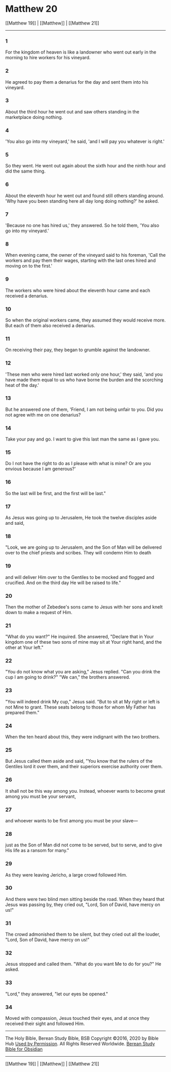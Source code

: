 # Matthew 20

[[Matthew 19]] | [[Matthew]] | [[Matthew 21]]

---

### 1
For the kingdom of heaven is like a landowner who went out early in the morning to hire workers for his vineyard.

### 2
He agreed to pay them a denarius for the day and sent them into his vineyard.

### 3
About the third hour he went out and saw others standing in the marketplace doing nothing.

### 4
'You also go into my vineyard,' he said, 'and I will pay you whatever is right.'

### 5
So they went. He went out again about the sixth hour and the ninth hour and did the same thing.

### 6
About the eleventh hour he went out and found still others standing around. 'Why have you been standing here all day long doing nothing?' he asked.

### 7
'Because no one has hired us,' they answered. So he told them, 'You also go into my vineyard.'

### 8
When evening came, the owner of the vineyard said to his foreman, 'Call the workers and pay them their wages, starting with the last ones hired and moving on to the first.'

### 9
The workers who were hired about the eleventh hour came and each received a denarius.

### 10
So when the original workers came, they assumed they would receive more. But each of them also received a denarius.

### 11
On receiving their pay, they began to grumble against the landowner.

### 12
'These men who were hired last worked only one hour,' they said, 'and you have made them equal to us who have borne the burden and the scorching heat of the day.'

### 13
But he answered one of them, 'Friend, I am not being unfair to you. Did you not agree with me on one denarius?

### 14
Take your pay and go. I want to give this last man the same as I gave you.

### 15
Do I not have the right to do as I please with what is mine? Or are you envious because I am generous?'

### 16
So the last will be first, and the first will be last."

### 17
As Jesus was going up to Jerusalem, He took the twelve disciples aside and said,

### 18
"Look, we are going up to Jerusalem, and the Son of Man will be delivered over to the chief priests and scribes. They will condemn Him to death

### 19
and will deliver Him over to the Gentiles to be mocked and flogged and crucified. And on the third day He will be raised to life."

### 20
Then the mother of Zebedee's sons came to Jesus with her sons and knelt down to make a request of Him.

### 21
"What do you want?" He inquired. She answered, "Declare that in Your kingdom one of these two sons of mine may sit at Your right hand, and the other at Your left."

### 22
"You do not know what you are asking," Jesus replied. "Can you drink the cup I am going to drink?" "We can," the brothers answered.

### 23
"You will indeed drink My cup," Jesus said. "But to sit at My right or left is not Mine to grant. These seats belong to those for whom My Father has prepared them."

### 24
When the ten heard about this, they were indignant with the two brothers.

### 25
But Jesus called them aside and said, "You know that the rulers of the Gentiles lord it over them, and their superiors exercise authority over them.

### 26
It shall not be this way among you. Instead, whoever wants to become great among you must be your servant,

### 27
and whoever wants to be first among you must be your slave—

### 28
just as the Son of Man did not come to be served, but to serve, and to give His life as a ransom for many."

### 29
As they were leaving Jericho, a large crowd followed Him.

### 30
And there were two blind men sitting beside the road. When they heard that Jesus was passing by, they cried out, "Lord, Son of David, have mercy on us!"

### 31
The crowd admonished them to be silent, but they cried out all the louder, "Lord, Son of David, have mercy on us!"

### 32
Jesus stopped and called them. "What do you want Me to do for you?" He asked.

### 33
"Lord," they answered, "let our eyes be opened."

### 34
Moved with compassion, Jesus touched their eyes, and at once they received their sight and followed Him.

---

The Holy Bible, Berean Study Bible, BSB
Copyright ©2016, 2020 by Bible Hub
[Used by Permission](https://berean.bible/terms.htm). All Rights Reserved Worldwide.
[Berean Study Bible for Obsidian](https://github.com/gapmiss/berean-study-bible-for-obsidian)

---

[[Matthew 19]] | [[Matthew]] | [[Matthew 21]]

